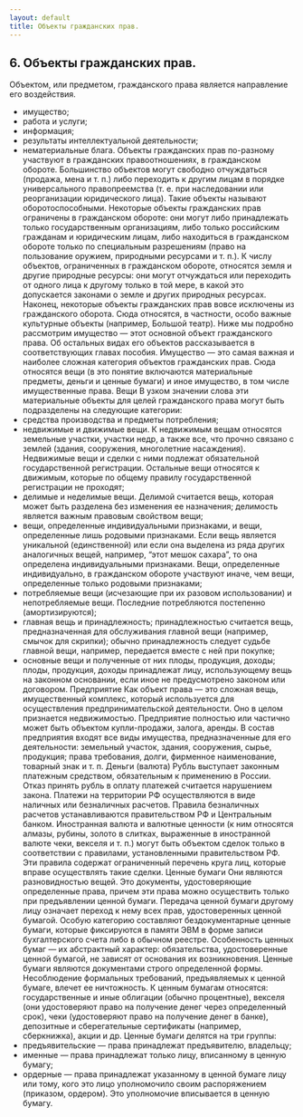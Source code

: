 ```yaml
---
layout: default
title: Объекты гражданских прав.
---
```


## 6. Объекты гражданских прав.

Объектом, или предметом, гражданского права является направление его воздействия.
*	имущество;
*	работа и услуги;
*	информация;
*	результаты интеллектуальной деятельности;
*	нематериальные блага.
Объекты гражданских прав по-разному участвуют в гражданских правоотношениях, в гражданском обороте.
Большинство объектов могут свободно отчуждаться (продажа, мена и т. п.) либо переходить к другим лицам в порядке универсального правопреемства (т. е. при наследовании или реорганизации юридического лица). Такие объекты называют оборотоспособными.
Некоторые объекты гражданских прав ограничены в гражданском обороте: они могут либо принадлежать только государственным организациям, либо только российским гражданам и юридическим лицам, либо находиться в гражданском обороте только по специальным разрешениям (право на пользование оружием, природными ресурсами и т. п.).
К числу объектов, ограниченных в гражданском обороте, относятся земля и другие природные ресурсы: они могут отчуждаться или переходить от одного лица к другому только в той мере, в какой это допускается законами о земле и других природных ресурсах.
Наконец, некоторые объекты гражданских прав вовсе исключены из гражданского оборота. Сюда относятся, в частности, особо важные культурные объекты (например, Большой театр).
Ниже мы подробно рассмотрим имущество — этот основной объект гражданского права. Об остальных видах его объектов рассказывается в соответствующих главах пособия.
Имущество — это самая важная и наиболее сложная категория объектов гражданских прав. Сюда относятся вещи (в это понятие включаются материальные предметы, деньги и ценные бумаги) и иное имущество, в том числе имущественные права.
Вещи
В узком значении слова эти материальные объекты для целей гражданского права могут быть подразделены на следующие категории:
*	средства производства и предметы потребления;
*	недвижимые и движимые вещи. К недвижимым вещам относятся земельные участки, участки недр, а также все, что прочно связано с землей (здания, сооружения, многолетние насаждения). Недвижимые вещи и сделки с ними подлежат обязательной государственной регистрации. Остальные вещи относятся к движимым, которые по общему правилу государственной регистрации не проходят;
*	делимые и неделимые вещи. Делимой считается вещь, которая может быть разделена без изменения ее назначения; делимость является важным правовым свойством вещи;
*	вещи, определенные индивидуальными признаками, и вещи, определенные лишь родовыми признаками. Если вещь является уникальной (единственной) или если она выделена из ряда других аналогичных вещей, например, “этот мешок сахара”, то она определена индивидуальными признаками. Вещи, определенные индивидуально, в гражданском обороте участвуют иначе, чем вещи, определенные только родовыми признаками;
*	потребляемые вещи (исчезающие при их разовом использовании) и непотребляемые вещи. Последние потребляются постепенно (амортизируются);
*	главная вещь и принадлежность; принадлежностью считается вещь, предназначенная для обслуживания главной вещи (например, смычок для скрипки); обычно принадлежность следует судьбе главной вещи, например, передается вместе с ней при покупке;
*	основные вещи и полученные от них плоды, продукция, доходы; плоды, продукция, доходы принадлежат лицу, использующему вещь на законном основании, если иное не предусмотрено законом или договором.
Предприятие
Как объект права — это сложная вещь, имущественный комплекс, который используется для осуществления предпринимательской деятельности. Оно в целом признается недвижимостью. Предприятие полностью или частично может быть объектом купли-продажи, залога, аренды.
В состав предприятия входят все виды имущества, предназначенные для его деятельности: земельный участок, здания, сооружения, сырье, продукция; права требования, долги, фирменное наименование, товарный знак и т. п.
Деньги (валюта)
Рубль выступает законным платежным средством, обязательным к применению в России. Отказ принять рубль в оплату платежей считается нарушением закона.
Платежи на территории РФ осуществляются в виде наличных или безналичных расчетов. Правила безналичных расчетов устанавливаются правительством РФ и Центральным банком.
Иностранная валюта и валютные ценности (к ним относятся алмазы, рубины, золото в слитках, выраженные в иностранной валюте чеки, векселя и т. п.) могут быть объектом сделок только в соответствии с правилами, установленными правительством РФ. Эти правила содержат ограниченный перечень круга лиц, которые вправе осуществлять такие сделки.
Ценные бумаги
Они являются разновидностью вещей.
Это документы, удостоверяющие определенные права, причем эти права можно осуществить только при предъявлении ценной бумаги. Передача ценной бумаги другому лицу означает переход к нему всех прав, удостоверенных ценной бумагой.
Особую категорию составляют бездокументарные ценные бумаги, которые фиксируются в памяти ЭВМ в форме записи бухгалтерского счета либо в обычном реестре.
Особенность ценных бумаг — их абстрактный характер: обязательства, удостоверенные ценной бумагой, не зависят от основания их возникновения.
Ценные бумаги являются документами строго определенной формы. Несоблюдение формальных требований, предъявляемых к ценной бумаге, влечет ее ничтожность.
К ценным бумагам относятся: государственные и иные облигации (обычно процентные), векселя (они удостоверяют право на получение денег через определенный срок), чеки (удостоверяют право на получение денег в банке), депозитные и сберегательные сертификаты (например, сберкнижка), акции и др.
Ценные бумаги делятся на три группы:
*	предъявительские — права принадлежат предъявителю, владельцу;
*	именные — права принадлежат только лицу, вписанному в ценную бумагу;
*	ордерные — права принадлежат указанному в ценной бумаге лицу или тому, кого это лицо уполномочило своим распоряжением (приказом, ордером). Это уполномочие вписывается в ценную бумагу.
